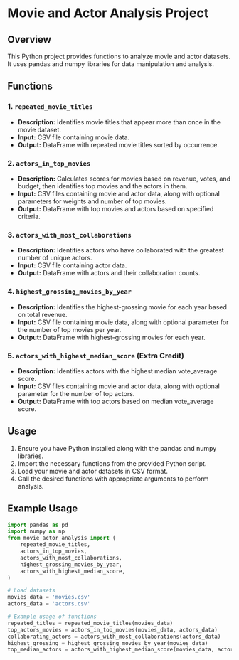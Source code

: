 # Movie and Actor Analysis Project

## Overview
This Python project provides functions to analyze movie and actor datasets. It uses pandas and numpy libraries for data manipulation and analysis.

## Functions
### 1. `repeated_movie_titles`
- **Description:** Identifies movie titles that appear more than once in the movie dataset.
- **Input:** CSV file containing movie data.
- **Output:** DataFrame with repeated movie titles sorted by occurrence.

### 2. `actors_in_top_movies`
- **Description:** Calculates scores for movies based on revenue, votes, and budget, then identifies top movies and the actors in them.
- **Input:** CSV files containing movie and actor data, along with optional parameters for weights and number of top movies.
- **Output:** DataFrame with top movies and actors based on specified criteria.

### 3. `actors_with_most_collaborations`
- **Description:** Identifies actors who have collaborated with the greatest number of unique actors.
- **Input:** CSV file containing actor data.
- **Output:** DataFrame with actors and their collaboration counts.

### 4. `highest_grossing_movies_by_year`
- **Description:** Identifies the highest-grossing movie for each year based on total revenue.
- **Input:** CSV file containing movie data, along with optional parameter for the number of top movies per year.
- **Output:** DataFrame with highest-grossing movies for each year.

### 5. `actors_with_highest_median_score` (Extra Credit)
- **Description:** Identifies actors with the highest median vote_average score.
- **Input:** CSV files containing movie and actor data, along with optional parameter for the number of top actors.
- **Output:** DataFrame with top actors based on median vote_average score.

## Usage
1. Ensure you have Python installed along with the pandas and numpy libraries.
2. Import the necessary functions from the provided Python script.
3. Load your movie and actor datasets in CSV format.
4. Call the desired functions with appropriate arguments to perform analysis.

## Example Usage
```python
import pandas as pd
import numpy as np
from movie_actor_analysis import (
    repeated_movie_titles,
    actors_in_top_movies,
    actors_with_most_collaborations,
    highest_grossing_movies_by_year,
    actors_with_highest_median_score,
)

# Load datasets
movies_data = 'movies.csv'
actors_data = 'actors.csv'

# Example usage of functions
repeated_titles = repeated_movie_titles(movies_data)
top_actors_movies = actors_in_top_movies(movies_data, actors_data)
collaborating_actors = actors_with_most_collaborations(actors_data)
highest_grossing = highest_grossing_movies_by_year(movies_data)
top_median_actors = actors_with_highest_median_score(movies_data, actors_data)
```
